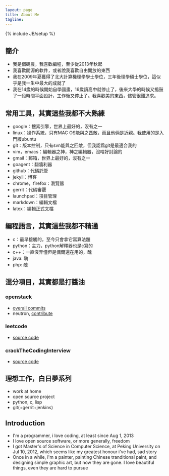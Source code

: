 ```yaml
---
layout: page
title: About Me
tagline:
---
```

{% include JB/setup %}

## 簡介
* 我是個碼農，我喜歡編程，至少從2013年秋起
* 我喜歡開源的軟件，或者說我喜歡自由開放的東西
* 我在2009年夏獲得了北大計算機理學學士學位，三年後理學碩士學位，這似乎是我一生中最大的成就了
* 我在14歲的時候開始自學國畫，16歲讀高中就停止了，後來大學的時候又搗鼓了一段時間平面設計，工作後又停止了。我喜歡美的東西，儘管很難追求。

## 常用工具，其實這些我都不大熟練
* google：搜索引擎，世界上最好的，沒有之一
* linux：操作系統，只有MAC OS能與之匹敵，而且他倆是近親。我使用的是入門版ubuntu
* git：版本控制，只有svn能與之匹敵，但我認爲git是最適合我的
* vim，emacs：編輯器之神，神之編輯器，沒啥好討論的
* gmail：郵箱，世界上最好的，沒有之一
* goagent：翻牆利器
* github：代碼託管
* jekyll：博客
* chrome，firefox：瀏覽器
* gerrit：代碼審覈
* launchpad：項目管理
* markdown：編輯文檔
* latex：編輯正式文檔

## 編程語言，其實這些我都不精通
* c：最早接觸的，至今只會拿它寫算法題
* python：主力，python解釋器也是c寫的
* c++：一直沒弄懂但是偶爾還在用的，醜
* java: 醜
* php: 醜

## 混分項目，其實都是打醬油
### openstack
* [overall commits](http://stackalytics.com/?release=all&user_id=aji-zqfan)
* neutron, [contribute](https://launchpad.net/neutron/+topcontributors)

### leetcode
* [source code](https://github.com/zqfan/leetcode)

### crackTheCodingInterview
* [source code](https://github.com/zqfan/crackingTheCodingInterview)

## 理想工作，白日夢系列
* work at home
* open source project
* python, c, lisp
* git(+gerrit+jenkins)

## Introduction
* I'm a programmer, i love coding, at least since Aug 1, 2013
* I love open source software, or more generally, freedom
* I got Master's of Science in Computer Science, at Peking University on Jul 10, 2012, which seems like my greatest honour i've had, sad story
* Once in a while, i'm a painter, painting Chinese tranditional paint, and designing simple graphic art, but now they are gone. I love beautiful things, even they are hard to pursue
